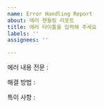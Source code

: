 ```yaml
---
name: Error Handling Report
about: 에러 핸들링 리포트
title: 에러 타이틀을 입력해 주세요
labels: ''
assignees: ''

---
```


에러 내용 전문 : 

해결 방법 : 

특이 사항 :
